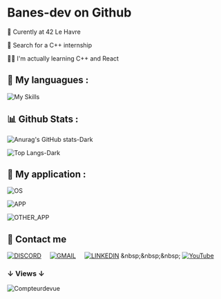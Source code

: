 <!---https://github.com/Ileriayo/markdown-badges-->


# Banes-dev on Github

🏫 Curently at 42 Le Havre

🔎 Search for a C++ internship

👨‍💻 I'm actually learning C++ and React



## 🎨 My languagues : 
![My Skills](https://skillicons.dev/icons?i=cpp,c,lua,react,vue,tailwind,nextjs,vite,npm,bash,mysql,git,docker&perline=7)


## 📊 Github Stats : 
![Anurag's GitHub stats-Dark](https://github-readme-stats.vercel.app/api?username=Banes-dev&show_icons=true&theme=transparent&title_color=2f80ed&icon_color=ffff00&border_color=ffff00&text_color=ffffff#gh-dark-mode-only)
<!-- ![Anurag's GitHub stats-Light](https://github-readme-stats.vercel.app/api?username=Banes-dev&show_icons=true&theme=transparent&title_color=2f80ed&icon_color=ffff00&border_color=ffff00&text_color=000000#gh-light-mode-only)-->

![Top Langs-Dark](https://github-readme-stats.vercel.app/api/top-langs/?username=Banes-dev&show_icons=true&theme=transparent&title_color=2f80ed&icon_color=ffff00&border_color=ffff00&text_color=ffffff#gh-dark-mode-only)
<!--![Top Langs-Light](https://github-readme-stats.vercel.app/api/top-langs/?username=Banes-dev&show_icons=true&theme=transparent&title_color=2f80ed&icon_color=ffff00&border_color=ffff00&text_color=000000#gh-light-mode-only)-->


## 🧩 My application : 
![OS](https://skillicons.dev/icons?i=windows,linux,ubuntu,apple&perline=4)

![APP](https://skillicons.dev/icons?i=vscode,github,unreal,unity,qt,vercel&perline=6)

![OTHER_APP](https://skillicons.dev/icons?i=ps,figma,raspberrypi,stackoverflow&perline=4)


## 📩 Contact me
[![DISCORD](https://skillicons.dev/icons?i=discord&theme=light)](https://discord.com/users/532959488722862081) &nbsp;&nbsp;&nbsp;
[![GMAIL](https://skillicons.dev/icons?i=gmail&theme=light)](https://mail.google.com/mail/u/0/#inbox?compose=GTvVlcSMTtRsJBMrCDGwqHMzPNWWQtGZPFQVKtPQTKvTKSNkmvLtSSJtbMPhkwJsWstRbHMdNGkTh) &nbsp;&nbsp;&nbsp;
[![LINKEDIN](https://skillicons.dev/icons?i=linkedin&theme=light)]([https://discord.com/users/532959488722862081](https://www.linkedin.com/in/esteban-hay-95598a2b0?lipi=urn%3Ali%3Apage%3Ad_flagship3_profile_view_base_contact_details%3BJvkAC021QTSvMCVYqaRYzQ%3D%3D)) &nbsp;&nbsp;&nbsp;
[![YouTube](https://img.shields.io/badge/YouTube-%23FF0000.svg?style=flat&logo=YouTube&logoColor=white)]([https://www.youtube.com/channel/UCVT5ylMiLgPYminfV4QjgTA](https://img.shields.io/badge/YouTube-FF0000?style=for-the-badge&logo=youtube&logoColor=white))


### ↓ Views ↓
![Compteurdevue](https://komarev.com/ghpvc/?username=Banes-dev&color=yellow&style=flat&base=142&abbreviated=true)

